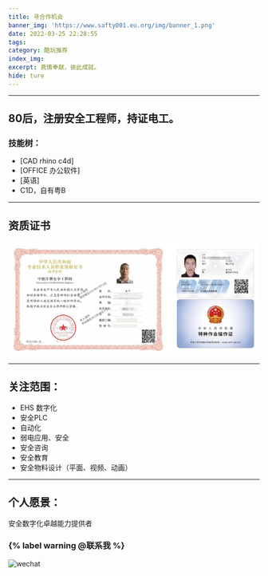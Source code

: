 ```yaml
---
title: 寻合作机会
banner_img: 'https://www.safty001.eu.org/img/banner_1.png'
date: 2022-03-25 22:28:55
tags:
category: 酷玩推荐
index_img:
excerpt: 真情奉献，彼此成就。
hide: ture
---
```


---
80后，注册安全工程师，持证电工。
---

### 技能树：
- [CAD rhino c4d] 
- [OFFICE 办公软件]
- [英语]
- C1D，自有粤B
---
资质证书
---
![证书](/img/cet.png)


---
关注范围：
---
- EHS 数字化
- 安全PLC
- 自动化
- 弱电应用、安全
- 安全咨询
- 安全教育
- 安全物料设计（平面、视频、动画）

---
个人愿景：
---
安全数字化卓越能力提供者
### {% label warning @联系我 %}

![wechat](https://www.safty001.eu.org/img/wechat_show.png)